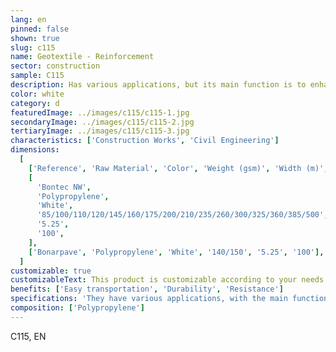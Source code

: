 ```yaml
---
lang: en
pinned: false
shown: true
slug: c115
name: Geotextile - Reinforcement
sector: construction
sample: C115
description: Has various applications, but its main function is to enhance soils in terms of reinforcement and separation.
color: white
category: d
featuredImage: ../images/c115/c115-1.jpg
secondaryImage: ../images/c115/c115-2.jpg
tertiaryImage: ../images/c115/c115-3.jpg
characteristics: ['Construction Works', 'Civil Engineering']
dimensions:
  [
    ['Reference', 'Raw Material', 'Color', 'Weight (gsm)', 'Width (m)', 'Length (m)'],
    [
      'Bontec NW',
      'Polypropylene',
      'White',
      '85/100/110/120/145/160/175/200/210/235/260/300/325/360/385/500',
      '5.25',
      '100',
    ],
    ['Bonarpave', 'Polypropylene', 'White', '140/150', '5.25', '100'],
  ]
customizable: true
customizableText: This product is customizable according to your needs. Contact us for more information.
benefits: ['Easy transportation', 'Durability', 'Resistance']
specifications: 'They have various applications, with the main functions being separation/drainage and reinforcement.'
composition: ['Polypropylene']
---
```


C115, EN
